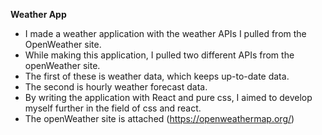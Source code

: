 **Weather App**
* I made a weather application with the weather APIs I pulled from the OpenWeather site.
* While making this application, I pulled two different APIs from the openWeather site.
* The first of these is weather data, which keeps up-to-date data.
* The second is hourly weather forecast data.
* By writing the application with React and pure css, I aimed to develop myself further in the field of css and react.
* The openWeather site is attached (https://openweathermap.org/)
